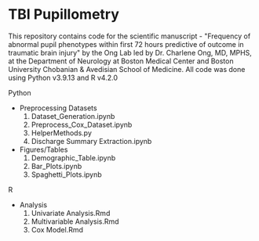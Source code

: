 # TBI Pupillometry

This repository contains code for the scientific manuscript - "Frequency of abnormal pupil phenotypes within first 72 hours predictive of outcome in traumatic brain injury" by the Ong Lab led by Dr. Charlene Ong, MD, MPHS, at the Department of Neurology at Boston Medical Center and Boston University Chobanian & Avedisian School of Medicine. All code was done using Python v3.9.13 and R v4.2.0

Python 
- Preprocessing Datasets
  1. Dataset_Generation.ipynb
  2. Preprocess_Cox_Dataset.ipynb
  3. HelperMethods.py
  4. Discharge Summary Extraction.ipynb
- Figures/Tables
  1. Demographic_Table.ipynb
  2. Bar_Plots.ipynb
  3. Spaghetti_Plots.ipynb
 
R
- Analysis
  1. Univariate Analysis.Rmd
  2. Multivariable Analysis.Rmd
  3. Cox Model.Rmd
